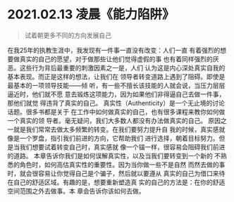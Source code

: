 # 2021.02.13 凌晨《能力陷阱》

> 试着朝更多不同的方向发展自己

在我25年的执教生涯中，我发现有一件事一直没有改变：人们一直
有着强烈的想要做真实的自己的愿望，对于做那些让他们觉得虚假的事
也有着同样强烈的厌恶。这些行为背后最重要的刺激因素之一是，人们
认为这是内心深处真实自我的基本表现。而正是这样的想法，让我们在
领导者转变道路上遇到了阻碍。即使是最基本的一项领导技能——倾
听，有一些不擅长该技能的人就会说，当压力层层逼近时，他们就不愿
意去锻炼这项能力，因为如果他们非得逼自己去做一件事，那他们就觉
得违背了真实的自己。
真实性（Authenticity）是一个无止境的讨论话题。很多书都是关于
在工作中如何做真实的自己，也有很多课程来教你如何做一个真实的领
导者。毫无疑问，我们大多数人都没有办法做真实的自己。
原因之一就是我们常常去做太多频繁的转变。在我们要努力提升自
我的时候，真实感就像是一个罗盘，指引我们前进的方向，它帮助我们
进行选择，朝着目标努力。但是当我们想要试着转变自己时，真实感就
像一个锚一样，很容易会阻碍我们前进的道路。
本章告诉你我们是如何误解真实性，以及当我们要转变到一个新的
不熟悉的角色时，如何高估真实性的重要性。因为当你做一些不是自然
而然去做的事时，就会很容易让你觉得自己是个骗子，然后就以要遵从
真实的自己为借口来待在自己的舒适区域。有趣的是，想要重新塑造真
实的自己的方法是：在你的舒适空间范围之外去做事。本
章会告诉你该如何去做。
